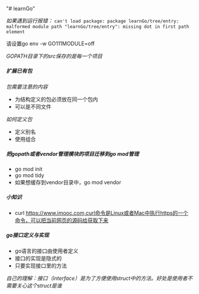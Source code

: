 "# learnGo" 

*如果遇到运行报错：*
`can't load package: package learnGo/tree/entry: malformed module path "learnGo/tree/entry": missing dot in first path element` 

请设置go env -w GO111MODULE=off

*GOPATH目录下的src保存的是每一个项目*

##### 扩展已有包
*包需要注意的内容*
- 为结构定义的包必须放在同一个包内
- 可以是不同文件

*如何定义包*
* 定义别名
* 使用组合

##### 把gopath或者vendor管理模块的项目迁移到go mod管理
* go mod init 
* go mod tidy
* 如果想缓存到vendor目录中，go mod vendor

##### 小知识
* curl https://www.imooc.com,curl命令是Linux或者Mac中执行https的一个命令，可以把当前网页的源码给获取下来

##### go接口定义与实现
* go语言的接口由使用者定义
* 接口的实现是隐式的
* 只要实现接口里的方法

*自己的理解：接口（interface）是为了方便使用struct中的方法。好处是使用者不需要关心这个struct是谁*
